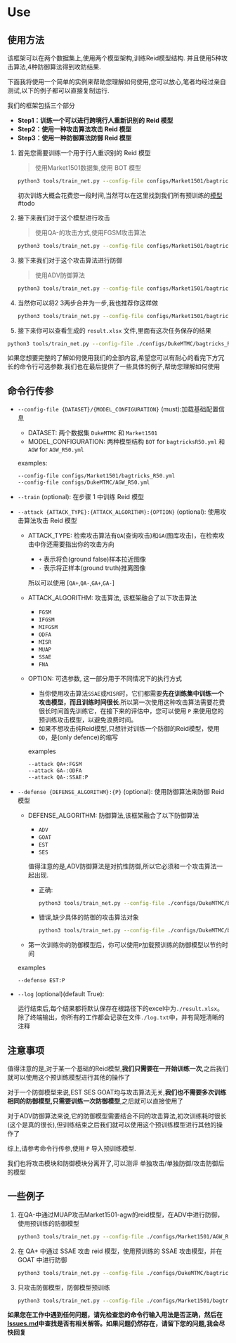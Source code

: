 # Use

## 使用方法

该框架可以在两个数据集上,使用两个模型架构,训练Reid模型结构. 并且使用5种攻击算法,4种防御算法得到攻防结果.

下面我将使用一个简单的实例来帮助您理解如何使用,您可以放心,笔者均经过亲自测试,以下的例子都可以直接复制运行.

我们的框架包括三个部分

- **Step1：训练一个可以进行跨境行人重新识别的 Reid 模型**
- **Step2：使用一种攻击算法攻击 Reid 模型**
- **Step3：使用一种防御算法防御 Reid 模型**

1. 首先您需要训练一个用于行人重识别的 Reid 模型

   > 使用Market1501数据集,使用 BOT 模型

   ```bash
   python3 tools/train_net.py --config-file configs/Market1501/bagtricks_R50.yml --train
   ```

   初次训练大概会花费您一段时间,当然可以在这里找到我们所有预训练的[模型](Model_zoo.md) #todo

2. 接下来我们对于这个模型进行攻击

   > 使用QA-的攻击方式,使用FGSM攻击算法

   ```bash
   python3 tools/train_net.py --config-file configs/Market1501/bagtricks_R50.yml --attack QA-:FGSM
   ```

3. 接下来我们对于这个攻击算法进行防御

   > 使用ADV防御算法

   ```bash
   python3 tools/train_net.py --config-file configs/Market1501/bagtricks_R50.yml --attack QA-:FGSM:OD --defense ADV
   ```

4. 当然你可以将2 3两步合并为一步,我也推荐你这样做

   ```bash
   python3 tools/train_net.py --config-file configs/Market1501/bagtricks_R50.yml --attack QA-:FGSM --defense ADV
   ```

5. 接下来你可以查看生成的 `result.xlsx` 文件,里面有这次任务保存的结果

```bash
python3 tools/train_net.py --config-file ./configs/DukeMTMC/bagtricks_R50.yml --attack QA-:FGSM 
```

如果您想要完整的了解如何使用我们的全部内容,希望您可以有耐心的看完下方冗长的命令行可选参数.我们也在最后提供了一些具体的例子,帮助您理解如何使用

## 命令行传参

- `--config-file {DATASET}/{MODEL_CONFIGURATION}` (must):加载基础配置信息

  - DATASET: 两个数据集 `DukeMTMC` 和 `Market1501`
  - MODEL_CONFIGURATION: 两种模型结构 `BOT` for `bagtricksR50.yml` 和 `AGW` for `AGW_R50.yml`

  examples:

  ```bash
  --config-file configs/Market1501/bagtricks_R50.yml
  --config-file configs/DukeMTMC/AGW_R50.yml
  ```

- `--train` (optional):  在步骤 1 中训练 Reid 模型
- `--attack {ATTACK_TYPE}:{ATTACK_ALGORITHM}:{OPTION}` (optional): 使用攻击算法攻击 Reid 模型

  - ATTACK_TYPE: 检索攻击算法有`QA`(查询攻击)和`GA`(图库攻击)，在检索攻击中你还需要指出你的攻击方向
  
    - `+` 表示将负(ground false)样本拉近图像
    - `-` 表示将正样本(ground truth)推离图像
  
    所以可以使用 [`QA+`,`QA-`,`GA+`,`GA-`]

  - ATTACK_ALGORITHM: 攻击算法, 该框架融合了以下攻击算法
    - `FGSM`
    - `IFGSM`
    - `MIFGSM`
    - `ODFA`
    - `MISR`
    - `MUAP`
    - `SSAE`
    - `FNA`
  - OPTION: 可选参数, 这一部分用于不同情况下的执行方式

    - 当你使用攻击算法`SSAE`或`MISR`时，它们都需要**先在训练集中训练一个攻击模型，而且训练时间很长**.所以第一次使用这种攻击算法需要花费很长时间首先训练它，在接下来的评估中，您可以使用 `P` 来使用您的预训练攻击模型，以避免浪费时间。
    - 如果不想攻击纯Reid模型,只想针对训练一个防御的Reid模型，使用`OD`，是(only defence)的缩写

    examples

    ```bash
    --attack QA+:FGSM
    --attack GA-:ODFA
    --attack QA-:SSAE:P
    ```

- `--defense {DEFENSE_ALGORITHM}:{P}` (optional): 使用防御算法来防御 Reid 模型

  - DEFENSE_ALGORITHM: 防御算法,该框架融合了以下防御算法
    - `ADV`
    - `GOAT`
    - `EST`
    - `SES`

    值得注意的是,ADV防御算法是对抗性防御,所以它必须和一个攻击算法一起出现.

    - 正确:

      ```bash
      python3 tools/train_net.py --config-file ./configs/DukeMTMC/bagtricks_R50.yml --attack QA-:FGSM --defense ADV
      ```

    - 错误,缺少具体的防御的攻击算法对象

      ```bash
      python3 tools/train_net.py --config-file ./configs/DukeMTMC/bagtricks_R50.yml --defense ADV
      ```

  - 第一次训练你的防御模型后，你可以使用`P`加载预训练的防御模型以节约时间

  examples

  ```bash
  --defense EST:P
  ```

- `--log` (optional)(default True):

  运行结束后,每个结果都将默认保存在根路径下的excel中为`./result.xlsx`。除了终端输出，你所有的工作都会记录在文件`./log.txt`中，并有简短清晰的注释

## 注意事项

值得注意的是,对于某一个基础的Reid模型,**我们只需要在一开始训练一次**,之后我们就可以使用这个预训练模型进行其他的操作了

对于一个防御模型来说,EST SES GOAT均与攻击算法无关,**我们也不需要多次训练相同的防御模型,只需要训练一次防御模型**,之后就可以直接使用了

对于ADV防御算法来说,它的防御模型需要结合不同的攻击算法,初次训练耗时很长(这个是真的很长),但训练结束之后我们就可以使用这个预训练模型进行其他的操作了

综上,请参考命令行传参,使用 `P` 导入预训练模型.

我们也将攻击模块和防御模块分离开了,可以测评 单独攻击/单独防御/攻击防御后的模型

## 一些例子

1. 在QA-中通过MUAP攻击Market1501-agw的reid模型，在ADV中进行防御，使用预训练的防御模型

   ```bash
   python3 tools/train_net.py --config-file ./configs/Market1501/AGW_R50.yml --attack QA-:MUAP --defense ADV:P
   ```

2. 在 QA+ 中通过 SSAE 攻击 reid 模型，使用预训练的 SSAE 攻击模型，并在 GOAT 中进行防御

   ```bash
   python3 tools/train_net.py --config-file ./configs/DukeMTMC/bagtricks_R50.yml --attack QA+:SSAE:P --defense GOAT 
   ```

3. 只攻击防御模型，防御模型预训练

   ```bash
   python3 tools/train_net.py --config-file ./configs/Market1501/bagtricks_R50.yml --attack GA-:IFGSM:OD --defense SES:P
   ```

**如果您在工作中遇到任何问题，请先检查您的命令行输入用法是否正确，然后在[Issues.md](Issues.md)中查找是否有相关解答。如果问题仍然存在，请留下您的问题,我会尽快回复**
